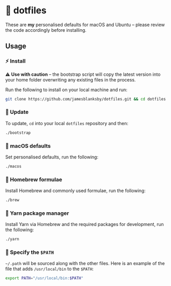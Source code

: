 # 🔧 dotfiles

These are **my** personalised defaults for macOS and Ubuntu – please review the code accordingly before installing.

## Usage

### ⚡️ Install

⚠️ **Use with caution** – the bootstrap script will copy the latest version into your home folder overwriting any existing files in the process.

Run the following to install on your local machine and run:

```bash
git clone https://github.com/jamesblanksby/dotfiles.git && cd dotfiles && ./bootstrap
```

### 💎 Update

To update, `cd` into your local `dotfiles` repository and then:

```bash
./bootstrap
```

### 🍎 macOS defaults

Set personalised defaults, run the following:

```bash
./macos
```

### 🍺 Homebrew formulae

Install Homebrew and commonly used formulae, run the following:

```bash
./brew
```

### 🧶 Yarn package manager

Install Yarn via Homebrew and the required packages for development, run the following:
```bash
./yarn
```

### 📁 Specify the `$PATH`

`~/.path` will be sourced along with the other files. Here is an example of the file that adds `/usr/local/bin` to the `$PATH`:

```bash
export PATH="/usr/local/bin:$PATH"
```
